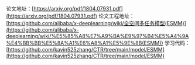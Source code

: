 论文地址：[https://arxiv.org/pdf/1804.07931.pdf](https://arxiv.org/pdf/1804.07931.pdf)
论文工程地址：[https://github.com/alibaba/x-deeplearning/wiki/全空间多任务模型(ESMM)](https://github.com/alibaba/x-deeplearning/wiki/%E5%85%A8%E7%A9%BA%E9%97%B4%E5%A4%9A%E4%BB%BB%E5%8A%A1%E6%A8%A1%E5%9E%8B(ESMM))
学习代码：[https://github.com/kavin525zhang/CTR/tree/main/model/ESMM](https://github.com/kavin525zhang/CTR/tree/main/model/ESMM)